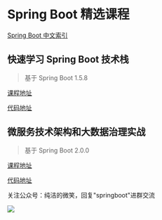 # Spring Boot 精选课程

[Spring Boot 中文索引](https://github.com/ityouknow/awesome-spring-boot)


## 快速学习 Spring Boot 技术栈

> 基于 Spring Boot 1.5.8

[课程地址](http://gitbook.cn/gitchat/column/59f5daa149cd4330613605ba)

[代码地址](https://github.com/ityouknow/spring-boot-leaning/tree/gitbook_column1.0)

## 微服务技术架构和大数据治理实战 

> 基于 Spring Boot 2.0.0

[课程地址](http://blog.51cto.com/cloumn/detail/4)

[代码地址](https://github.com/ityouknow/spring-boot-leaning/tree/51cto_column)


关注公众号：纯洁的微笑，回复"springboot"进群交流

![](http://www.ityouknow.com/assets/images/keeppuresmile_430.jpg)

